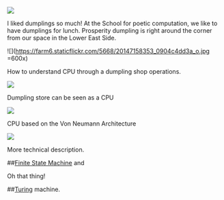 ![](https://farm1.staticflickr.com/743/20774209011_a520def1b5_o.jpg)

I liked dumplings so much!
At the School for poetic computation, we like to have dumplings for lunch. Prosperity dumpling is right around the corner from our space in the Lower East Side. 

![](https://farm6.staticflickr.com/5668/20147158353_0904c4dd3a_o.jpg =600x)

How to understand CPU through a dumpling shop operations.


![](https://farm1.staticflickr.com/749/20471659970_3608371450_z.jpg)

Dumpling store can be seen as a CPU

![](https://farm6.staticflickr.com/5670/20633401616_870e7d25bd_z.jpg)

CPU based on the Von Neumann Architecture 

![](https://farm6.staticflickr.com/5636/20666499401_13440b1738_z.jpg)

More technical description.


##[Finite State Machine](https://github.com/tchoi8/handmadecomputer/tree/master/FSM) and 


Oh that thing! 
 
##[Turing](https://github.com/tchoi8/handmadecomputer/tree/master/Turing) machine. 

